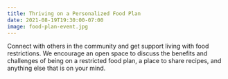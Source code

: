 ```yaml
---
title: Thriving on a Personalized Food Plan
date: 2021-08-19T19:30:00-07:00
image: food-plan-event.jpg
---
```


Connect with others in the community and get support living with food restrictions. We encourage an open space to discuss the benefits and challenges of being on a restricted food plan, a place to share recipes, and anything else that is on your mind.
